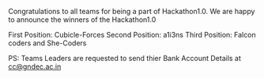Congratulations to all teams for being a part of Hackathon1.0. We are happy to announce the winners of the Hackathon1.0

First Position: Cubicle-Forces
Second Position: a1i3ns
Third Position: Falcon coders and She-Coders


PS: Teams Leaders are requested to send thier Bank Account Details at cc@gndec.ac.in
